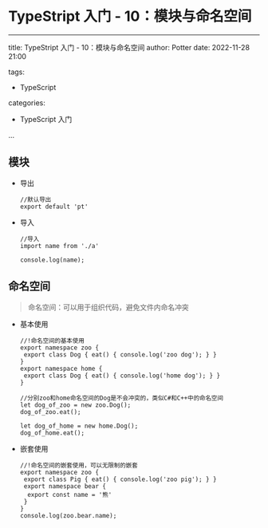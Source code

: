 # TypeStript 入门 - 10：模块与命名空间

---

title: TypeStript 入门 - 10：模块与命名空间
author: Potter
date: 2022-11-28 21:00

tags:

- TypeScript

categories:

- TypeScript 入门

...

## 模块

- 导出

    ```tsx
    //默认导出
    export default 'pt'
    ```

- 导入

    ```tsx
    //导入
    import name from './a'
    
    console.log(name);
    ```

## 命名空间

> 命名空间：可以用于组织代码，避免文件内命名冲突
>
- 基本使用

    ```tsx
    //!命名空间的基本使用
    export namespace zoo {
     export class Dog { eat() { console.log('zoo dog'); } }
    }
    export namespace home {
     export class Dog { eat() { console.log('home dog'); } }
    }
    
    //分别zoo和home命名空间的Dog是不会冲突的，类似C#和C++中的命名空间
    let dog_of_zoo = new zoo.Dog();
    dog_of_zoo.eat();
    
    let dog_of_home = new home.Dog();
    dog_of_home.eat();
    ```

- 嵌套使用

    ```tsx
    //!命名空间的嵌套使用，可以无限制的嵌套
    export namespace zoo {
     export class Pig { eat() { console.log('zoo pig'); } }
     export namespace bear {
      export const name = '熊'
     }
    }
    console.log(zoo.bear.name);
    ```
